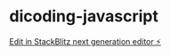 # dicoding-javascript

[Edit in StackBlitz next generation editor ⚡️](https://stackblitz.com/~/github.com/ayndri/dicoding-javascript)